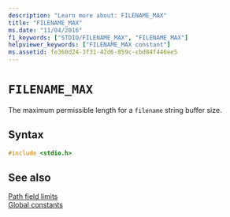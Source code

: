 ```yaml
---
description: "Learn more about: FILENAME_MAX"
title: "FILENAME_MAX"
ms.date: "11/04/2016"
f1_keywords: ["STDIO/FILENAME_MAX", "FILENAME_MAX"]
helpviewer_keywords: ["FILENAME_MAX constant"]
ms.assetid: fe368d24-3f31-42d6-859c-cbd84f446ee5
---
```

# `FILENAME_MAX`

The maximum permissible length for a `filename` string buffer size.

## Syntax

```C
#include <stdio.h>
```

## See also

[Path field limits](./path-field-limits.md)\
[Global constants](./global-constants.md)
